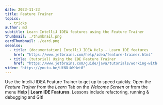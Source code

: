 ```yaml
---
date: 2023-11-23
title: Feature Trainer
topics:
  - tricks
author: md
subtitle: Learn IntelliJ IDEA features using the Feature Trainer
thumbnail: ./thumbnail.png
cardThumbnail: ./card.png
seealso:
  - title: (documentation) IntelliJ IDEA Help - Learn IDE features
    href: "https://www.jetbrains.com/help/idea/feature-trainer.html"
  - title: (tutorial) Using the IDE Feature Trainer
    href: "https://www.jetbrains.com/guide/java/tutorials/working-with-feature-trainer/"
video: "https://youtu.be/UfN8iWKHvt0"
---
```


Use the IntelliJ IDEA Feature Trainer to get up to speed quickly. Open the _Feature Trainer_ from the _Learn_ Tab on the _Welcome Screen_ or from the menu **Help | Learn IDE Features**. Lessons include refactoring, running & debugging and Git!
